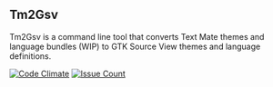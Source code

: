 ## Tm2Gsv

Tm2Gsv is a command line tool that converts Text Mate themes and language bundles (WIP) to GTK Source View themes and language definitions.

[![Code Climate](https://codeclimate.com/github/hardpixel/tm2gsv/badges/gpa.svg)](https://codeclimate.com/github/hardpixel/tm2gsv)
[![Issue Count](https://codeclimate.com/github/hardpixel/tm2gsv/badges/issue_count.svg)](https://codeclimate.com/github/hardpixel/tm2gsv)
